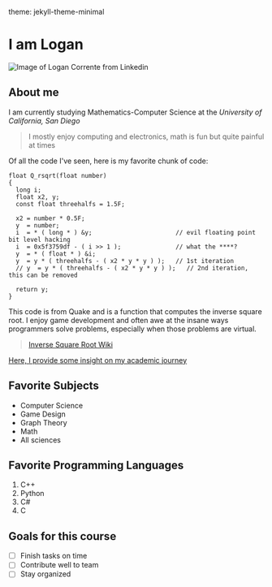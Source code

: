 theme: jekyll-theme-minimal

# I am Logan 

![Image of Logan Corrente from Linkedin](https://media.licdn.com/dms/image/C5603AQFWRp3G5Iu92A/profile-displayphoto-shrink_800_800/0/1650402655338?e=1717632000&v=beta&t=66oSWCAG3hes_FP7hMdApp3aHoUlVJcKWyy7XeqvT50)


## About me 

I am currently studying Mathematics-Computer Science at the *University of California, San Diego*
> I mostly enjoy computing and electronics, math is fun but quite painful at times

Of all the code I've seen, here is my favorite chunk of code:

```
float Q_rsqrt(float number)
{
  long i;
  float x2, y;
  const float threehalfs = 1.5F;

  x2 = number * 0.5F;
  y  = number;
  i  = * ( long * ) &y;                       // evil floating point bit level hacking
  i  = 0x5f3759df - ( i >> 1 );               // what the ****?
  y  = * ( float * ) &i;
  y  = y * ( threehalfs - ( x2 * y * y ) );   // 1st iteration
  // y  = y * ( threehalfs - ( x2 * y * y ) );   // 2nd iteration, this can be removed

  return y;
}
```

This code is from Quake and is a function that computes the inverse square root. I enjoy game development and often awe at the insane ways programmers solve problems, especially when those problems are virtual.
> [Inverse Square Root Wiki](https://en.wikipedia.org/wiki/Fast_inverse_square_root)

[Here, I provide some insight on my academic journey](school.md)

## Favorite Subjects

- Computer Science
- Game Design
- Graph Theory
- Math
- All sciences

## Favorite Programming Languages

1. C++
2. Python
3. C#
4. C

## Goals for this course 

- [ ]  Finish tasks on time
- [ ]  Contribute well to team
- [ ]  Stay organized